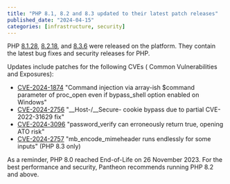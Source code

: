 ```yaml
---
title: "PHP 8.1, 8.2 and 8.3 updated to their latest patch releases"
published_date: "2024-04-15"
categories: [infrastructure, security]
---
```

PHP [8.1.28](https://www.php.net/ChangeLog-8.php#PHP_8_1), [8.2.18](https://www.php.net/ChangeLog-8.php#PHP_8_2), and [8.3.6](https://www.php.net/ChangeLog-8.php#PHP_8_3) were released on the platform. They contain the latest bug fixes and security releases for PHP.

Updates include patches for the following CVEs (
Common Vulnerabilities and Exposures):

* [CVE-2024-1874](https://github.com/php/php-src/security/advisories/GHSA-pc52-254m-w9w7) "Command injection via array-ish $command parameter of proc_open even if bypass_shell option enabled on Windows"
* [CVE-2024-2756](https://github.com/php/php-src/security/advisories/GHSA-wpj3-hf5j-x4v4) "__Host-/__Secure- cookie bypass due to partial CVE-2022-31629 fix"
* [CVE-2024-3096](https://github.com/php/php-src/security/advisories/GHSA-h746-cjrr-wfmr) "password_verify can erroneously return true, opening ATO risk"
* [CVE-2024-2757](https://github.com/php/php-src/security/advisories/GHSA-fjp9-9hwx-59fq) "mb_encode_mimeheader runs endlessly for some inputs" (PHP 8.3 only)

As a reminder, PHP 8.0 reached End-of-Life on 26 November 2023. For the best performance and security, Pantheon recommends running PHP 8.2 and above.
